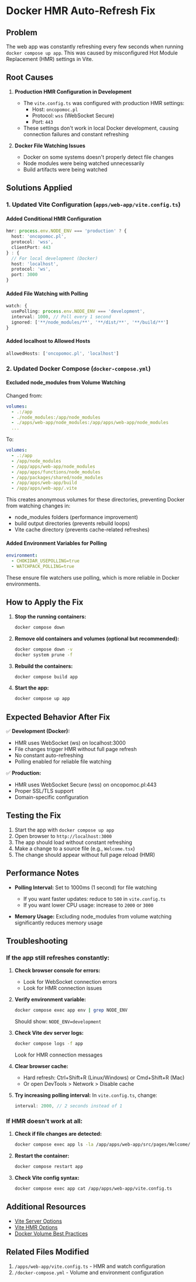 # Docker HMR Auto-Refresh Fix

## Problem
The web app was constantly refreshing every few seconds when running `docker compose up app`. This was caused by misconfigured Hot Module Replacement (HMR) settings in Vite.

## Root Causes

1. **Production HMR Configuration in Development**
   - The `vite.config.ts` was configured with production HMR settings:
     - Host: `oncopomoc.pl`
     - Protocol: `wss` (WebSocket Secure)
     - Port: `443`
   - These settings don't work in local Docker development, causing connection failures and constant refreshing

2. **Docker File Watching Issues**
   - Docker on some systems doesn't properly detect file changes
   - Node modules were being watched unnecessarily
   - Build artifacts were being watched

## Solutions Applied

### 1. Updated Vite Configuration (`apps/web-app/vite.config.ts`)

#### Added Conditional HMR Configuration
```typescript
hmr: process.env.NODE_ENV === 'production' ? {
  host: 'oncopomoc.pl',
  protocol: 'wss',
  clientPort: 443
} : {
  // For local development (Docker)
  host: 'localhost',
  protocol: 'ws',
  port: 3000
}
```

#### Added File Watching with Polling
```typescript
watch: {
  usePolling: process.env.NODE_ENV === 'development',
  interval: 1000, // Poll every 1 second
  ignored: ['**/node_modules/**', '**/dist/**', '**/build/**']
}
```

#### Added localhost to Allowed Hosts
```typescript
allowedHosts: ['oncopomoc.pl', 'localhost']
```

### 2. Updated Docker Compose (`docker-compose.yml`)

#### Excluded node_modules from Volume Watching
Changed from:
```yaml
volumes:
  - .:/app
  - ./node_modules:/app/node_modules
  - ./apps/web-app/node_modules:/app/apps/web-app/node_modules
  ...
```

To:
```yaml
volumes:
  - .:/app
  - /app/node_modules
  - /app/apps/web-app/node_modules
  - /app/apps/functions/node_modules
  - /app/packages/shared/node_modules
  - /app/apps/web-app/build
  - /app/apps/web-app/.vite
```

This creates anonymous volumes for these directories, preventing Docker from watching changes in:
- node_modules folders (performance improvement)
- build output directories (prevents rebuild loops)
- Vite cache directory (prevents cache-related refreshes)

#### Added Environment Variables for Polling
```yaml
environment:
  - CHOKIDAR_USEPOLLING=true
  - WATCHPACK_POLLING=true
```

These ensure file watchers use polling, which is more reliable in Docker environments.

## How to Apply the Fix

1. **Stop the running containers:**
   ```bash
   docker compose down
   ```

2. **Remove old containers and volumes (optional but recommended):**
   ```bash
   docker compose down -v
   docker system prune -f
   ```

3. **Rebuild the containers:**
   ```bash
   docker compose build app
   ```

4. **Start the app:**
   ```bash
   docker compose up app
   ```

## Expected Behavior After Fix

✅ **Development (Docker):**
- HMR uses WebSocket (ws) on localhost:3000
- File changes trigger HMR without full page refresh
- No constant auto-refreshing
- Polling enabled for reliable file watching

✅ **Production:**
- HMR uses WebSocket Secure (wss) on oncopomoc.pl:443
- Proper SSL/TLS support
- Domain-specific configuration

## Testing the Fix

1. Start the app with `docker compose up app`
2. Open browser to `http://localhost:3000`
3. The app should load without constant refreshing
4. Make a change to a source file (e.g., `Welcome.tsx`)
5. The change should appear without full page reload (HMR)

## Performance Notes

- **Polling Interval:** Set to 1000ms (1 second) for file watching
  - If you want faster updates: reduce to `500` in `vite.config.ts`
  - If you want lower CPU usage: increase to `2000` or `3000`

- **Memory Usage:** Excluding node_modules from volume watching significantly reduces memory usage

## Troubleshooting

### If the app still refreshes constantly:

1. **Check browser console for errors:**
   - Look for WebSocket connection errors
   - Look for HMR connection issues

2. **Verify environment variable:**
   ```bash
   docker compose exec app env | grep NODE_ENV
   ```
   Should show: `NODE_ENV=development`

3. **Check Vite dev server logs:**
   ```bash
   docker compose logs -f app
   ```
   Look for HMR connection messages

4. **Clear browser cache:**
   - Hard refresh: Ctrl+Shift+R (Linux/Windows) or Cmd+Shift+R (Mac)
   - Or open DevTools > Network > Disable cache

5. **Try increasing polling interval:**
   In `vite.config.ts`, change:
   ```typescript
   interval: 2000, // 2 seconds instead of 1
   ```

### If HMR doesn't work at all:

1. **Check if file changes are detected:**
   ```bash
   docker compose exec app ls -la /app/apps/web-app/src/pages/Welcome/
   ```

2. **Restart the container:**
   ```bash
   docker compose restart app
   ```

3. **Check Vite config syntax:**
   ```bash
   docker compose exec app cat /app/apps/web-app/vite.config.ts
   ```

## Additional Resources

- [Vite Server Options](https://vitejs.dev/config/server-options.html)
- [Vite HMR Options](https://vitejs.dev/config/server-options.html#server-hmr)
- [Docker Volume Best Practices](https://docs.docker.com/storage/volumes/)

## Related Files Modified

1. `/apps/web-app/vite.config.ts` - HMR and watch configuration
2. `/docker-compose.yml` - Volume and environment configuration


